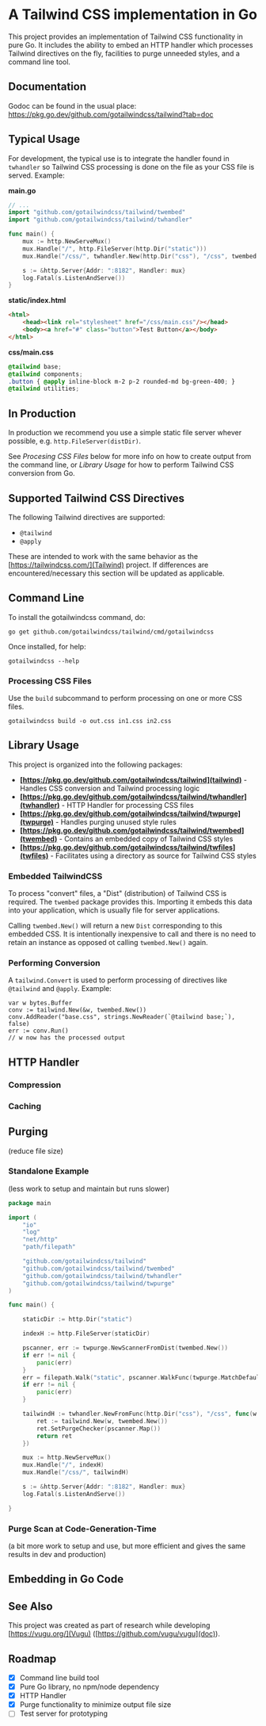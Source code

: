 # A Tailwind CSS implementation in Go

This project provides an implementation of Tailwind CSS functionality in pure Go.  It includes the ability to embed an HTTP handler which processes Tailwind directives on the fly, facilities to purge unneeded styles, and a command line tool.

## Documentation

Godoc can be found in the usual place: https://pkg.go.dev/github.com/gotailwindcss/tailwind?tab=doc

## Typical Usage

For development, the typical use is to integrate the handler found in `twhandler` so Tailwind CSS processing is done on the file as your CSS file is served.  Example:

**main.go**
```go
// ...
import "github.com/gotailwindcss/tailwind/twembed"
import "github.com/gotailwindcss/tailwind/twhandler"

func main() {
	mux := http.NewServeMux()
	mux.Handle("/", http.FileServer(http.Dir("static")))
	mux.Handle("/css/", twhandler.New(http.Dir("css"), "/css", twembed.New()))

	s := &http.Server{Addr: ":8182", Handler: mux}
	log.Fatal(s.ListenAndServe())
}
```

**static/index.html**
```html
<html>
    <head><link rel="stylesheet" href="/css/main.css"/></head>
    <body><a href="#" class="button">Test Button</a></body>
</html>
```

**css/main.css**
```css
@tailwind base;
@tailwind components;
.button { @apply inline-block m-2 p-2 rounded-md bg-green-400; }
@tailwind utilities;
```

## In Production

In production we recommend you use a simple static file server whever possible, e.g. `http.FileServer(distDir)`.

See *Procesing CSS Files* below for more info on how to create output from the command line, or *Library Usage* for how to perform Tailwind CSS conversion from Go.

## Supported Tailwind CSS Directives

The following Tailwind directives are supported:

- `@tailwind`
- `@apply`

These are intended to work with the same behavior as the [https://tailwindcss.com/](Tailwind) project.  If differences are encountered/necessary this section will be updated as applicable.

## Command Line

To install the gotailwindcss command, do:

```
go get github.com/gotailwindcss/tailwind/cmd/gotailwindcss
```

Once installed, for help:

```
gotailwindcss --help
```

### Processing CSS Files

Use the `build` subcommand to perform processing on one or more CSS files.

```
gotailwindcss build -o out.css in1.css in2.css
```

<!--
### Test Server
TODO: Create test server as part of `gotailwindcss` command line tool.
-->

## Library Usage

This project is organized into the following packages:

- **[https://pkg.go.dev/github.com/gotailwindcss/tailwind](tailwind)** - Handles CSS conversion and Tailwind processing logic
- **[https://pkg.go.dev/github.com/gotailwindcss/tailwind/twhandler](twhandler)** - HTTP Handler for processing CSS files
- **[https://pkg.go.dev/github.com/gotailwindcss/tailwind/twpurge](twpurge)** - Handles purging unused style rules
- **[https://pkg.go.dev/github.com/gotailwindcss/tailwind/twembed](twembed)** - Contains an embedded copy of Tailwind CSS styles
- **[https://pkg.go.dev/github.com/gotailwindcss/tailwind/twfiles](twfiles)** - Facilitates using a directory as source for Tailwind CSS styles

### Embedded TailwindCSS

To process "convert" files, a "Dist" (distribution) of Tailwind CSS is required.  The `twembed` package provides this.   Importing it embeds this data into your application, which is usually file for server applications.

Calling `twembed.New()` will return a new `Dist` corresponding to this embedded CSS.  It is intentionally inexpensive to call and there is no need to retain an instance as opposed ot calling `twembed.New()` again.

### Performing Conversion

A `tailwind.Convert` is used to perform processing of directives like `@tailwind` and `@apply`. Example:

```
var w bytes.Buffer
conv := tailwind.New(&w, twembed.New())
conv.AddReader("base.css", strings.NewReader(`@tailwind base;`), false)
err := conv.Run()
// w now has the processed output
```

## HTTP Handler

### Compression

### Caching

## Purging

(reduce file size)

### Standalone Example

(less work to setup and maintain but runs slower)

```go
package main

import (
	"io"
	"log"
	"net/http"
	"path/filepath"

	"github.com/gotailwindcss/tailwind"
	"github.com/gotailwindcss/tailwind/twembed"
	"github.com/gotailwindcss/tailwind/twhandler"
	"github.com/gotailwindcss/tailwind/twpurge"
)

func main() {

	staticDir := http.Dir("static")

	indexH := http.FileServer(staticDir)

	pscanner, err := twpurge.NewScannerFromDist(twembed.New())
	if err != nil {
		panic(err)
	}
	err = filepath.Walk("static", pscanner.WalkFunc(twpurge.MatchDefault))
	if err != nil {
		panic(err)
	}

	tailwindH := twhandler.NewFromFunc(http.Dir("css"), "/css", func(w io.Writer) *tailwind.Converter {
		ret := tailwind.New(w, twembed.New())
		ret.SetPurgeChecker(pscanner.Map())
		return ret
	})

	mux := http.NewServeMux()
	mux.Handle("/", indexH)
	mux.Handle("/css/", tailwindH)

	s := &http.Server{Addr: ":8182", Handler: mux}
	log.Fatal(s.ListenAndServe())

}
```

### Purge Scan at Code-Generation-Time

(a bit more work to setup and use, but more efficient and gives the same results in dev and production)

## Embedding in Go Code

## See Also

This project was created as part of research while developing [https://vugu.org/](Vugu) ([https://github.com/vugu/vugu](doc)).

## Roadmap

- [x] Command line build tool
- [x] Pure Go library, no npm/node dependency
- [x] HTTP Handler
- [x] Purge functionality to minimize output file size
- [ ] Test server for prototyping

